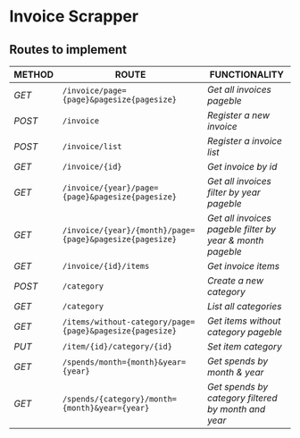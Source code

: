 # Invoice Scrapper

## Routes to implement

| METHOD | ROUTE                                                    | FUNCTIONALITY                                             |
| ------ | -------------------------------------------------------- | --------------------------------------------------------- |
| _GET_  | `/invoice/page={page}&pagesize{pagesize}`                | _Get all invoices pageble_                                |
| _POST_ | `/invoice`                                               | _Register a new invoice_                                  |
| _POST_ | `/invoice/list`                                          | _Register a invoice list_                                 |
| _GET_  | `/invoice/{id}`                                          | _Get invoice by id_                                       |
| _GET_  | `/invoice/{year}/page={page}&pagesize{pagesize}`         | _Get all invoices filter by year pageble_                 |
| _GET_  | `/invoice/{year}/{month}/page={page}&pagesize{pagesize}` | _Get all invoices pageble filter by year & month pageble_ |
| _GET_  | `/invoice/{id}/items`                                    | _Get invoice items_                                       |
| _POST_ | `/category`                                              | _Create a new category_                                   |
| _GET_  | `/category`                                              | _List all categories_                                     |
| _GET_  | `/items/without-category/page={page}&pagesize{pagesize}` | _Get items without category pageble_                      |
| _PUT_  | `/item/{id}/category/{id}`                               | _Set item category_                                       |
| _GET_  | `/spends/month={month}&year={year}`                      | _Get spends by month & year_                              |
| _GET_  | `/spends/{category}/month={month}&year={year}`           | _Get spends by category filtered by month and year_       |
